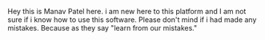 Hey this is Manav Patel here. i am new here to this platform and I am not sure if i know how to use this software. 
Please don't mind if i had made any mistakes. Because as they say "learn from our mistakes."
